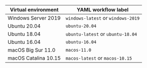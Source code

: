 | Virtual environment | YAML workflow label |
| --------------------|---------------------|
| Windows Server 2019 | `windows-latest` or `windows-2019` |
| Ubuntu 20.04 | `ubuntu-20.04` |
| Ubuntu 18.04 | `ubuntu-latest` or `ubuntu-18.04` |
| Ubuntu 16.04 | `ubuntu-16.04` |
| macOS Big Sur 11.0 | `macos-11.0` |
| macOS Catalina 10.15 | `macos-latest` or `macos-10.15` |
